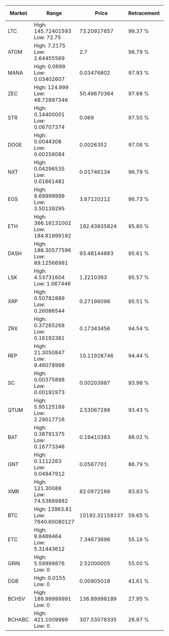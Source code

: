 | Market | Range | Price| Retracement | Doubles to 50% |
| --- | --- | --- | --- | --- |
| LTC | High: 145.72401593<br />Low: 72.75 | 73.20917657 | 99.37 % | 1.49 |
| ATOM | High: 7.2175<br />Low: 2.64455569 | 2.7 | 98.79 % | 1.83 |
| MANA | High: 0.0699<br />Low: 0.03402607 | 0.03476802 | 97.93 % | 1.49 |
| ZEC | High: 124.999<br />Low: 48.72897346 | 50.49670364 | 97.68 % | 1.72 |
| STR | High: 0.14400001<br />Low: 0.06707374 | 0.069 | 97.50 % | 1.53 |
| DOGE | High: 0.0044308<br />Low: 0.00258084 | 0.0026352 | 97.06 % | 1.33 |
| NXT | High: 0.04296535<br />Low: 0.01661481 | 0.01746134 | 96.79 % | 1.71 |
| EOS | High: 8.69999999<br />Low: 3.50139295 | 3.67120212 | 96.73 % | 1.66 |
| ETH | High: 366.16131002<br />Low: 184.81999192 | 192.43935824 | 95.80 % | 1.43 |
| DASH | High: 188.30577596<br />Low: 89.12566991 | 93.48144883 | 95.61 % | 1.48 |
| LSK | High: 4.53731604<br />Low: 1.067446 | 1.2210393 | 95.57 % | 2.30 |
| XRP | High: 0.50782889<br />Low: 0.26086544 | 0.27196098 | 95.51 % | 1.41 |
| ZRX | High: 0.37265268<br />Low: 0.16192381 | 0.17343456 | 94.54 % | 1.54 |
| REP | High: 21.3050847<br />Low: 9.46078998 | 10.11928746 | 94.44 % | 1.52 |
| SC | High: 0.00375898<br />Low: 0.00192973 | 0.00203987 | 93.98 % | 1.39 |
| QTUM | High: 5.95125169<br />Low: 2.29017716 | 2.53067288 | 93.43 % | 1.63 |
| BAT | High: 0.38791375<br />Low: 0.16773346 | 0.19410383 | 88.02 % | 1.43 |
| GNT | High: 0.1112263<br />Low: 0.04847912 | 0.0567701 | 86.79 % | 1.41 |
| XMR | High: 121.30088<br />Low: 74.53689882 | 82.0972168 | 83.83 % | 1.19 |
| BTC | High: 13963.81<br />Low: 7640.60080127 | 10192.32158337 | 59.65 % | 1.06 |
| ETC | High: 9.8469464<br />Low: 5.31443612 | 7.34673696 | 55.16 % | 1.03 |
| GRIN | High: 5.59999876<br />Low: 0 | 2.52000005 | 55.00 % | 1.11 |
| DGB | High: 0.0155<br />Low: 0 | 0.00905018 | 41.61 % | 0.00 |
| BCHSV | High: 189.99999991<br />Low: 0 | 136.89998189 | 27.95 % | 0.00 |
| BCHABC | High: 421.1009999<br />Low: 0 | 307.53076335 | 26.97 % | 0.00 |
